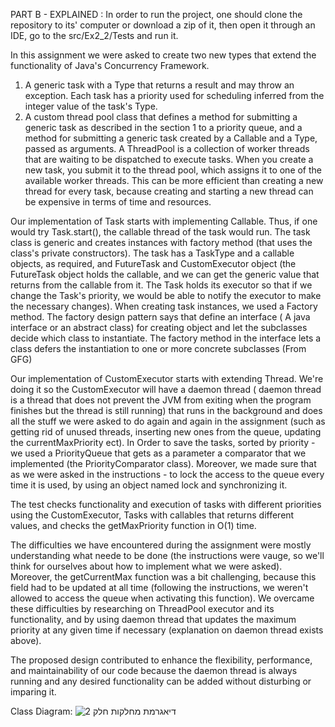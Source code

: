 PART B - EXPLAINED :
In order to run the project, one should clone the repository to its' computer or download a zip of it, then open it through an IDE,
go to the src/Ex2_2/Tests and run it.

In this assignment we were asked to create two new types that extend the functionality of Java's Concurrency Framework.
1. A generic task with a Type that returns a result and may throw an exception.
   Each task has a priority used for scheduling inferred from the integer value of the task's Type.
2. A custom thread pool class that defines a method for submitting a generic task as described in
   the section 1 to a priority queue, and a method for submitting a generic task created by a
   Callable<V> and a Type, passed as arguments.
A ThreadPool is a collection of worker threads that are waiting to be dispatched to execute tasks.
When you create a new task, you submit it to the thread pool, which assigns it to one of the available worker threads.
This can be more efficient than creating a new thread for every task, because creating and starting a new thread can be
expensive in terms of time and resources.

Our implementation of Task starts with implementing Callable. Thus, if one would try Task.start(), the callable thread of the task
would run. The task class is generic and creates instances with factory method (that uses the class's private constructors). 
The task has a TaskType and a callable objects, as required, and FutureTask and CustomExecutor object (the FutureTask object holds
the callable, and we can get the generic value that returns from the callable from it. The Task holds its executor so that
if we change the Task's priority, we would be able to notify the executor to make the necessary changes).
When creating task instances, we used a Factory method.
The factory design pattern says that define an interface ( A java interface or an abstract class) for creating object and let the subclasses decide which class to instantiate.
The factory method in the interface lets a class defers the instantiation to one or more concrete subclasses (From GFG)

Our implementation of CustomExecutor starts with extending Thread. We're doing it so the CustomExecutor will have a daemon thread ( daemon thread is a thread that does not prevent the JVM from exiting when the program finishes but the thread is still running) that runs in the background and does all the stuff we were asked to do again and again in the assignment (such as getting rid of unused threads, inserting new ones from the queue, updating the currentMaxPriority ect). In Order to save the tasks, sorted by priority - we used a PriorityQueue that gets as a parameter a comparator that we implemented (the PriorityComparator class).
Moreover, we made sure that as we were asked in the instructions - to lock the access to the queue every time it is used, by using
an object named lock and synchronizing it. 

The test checks functionality and execution of tasks with different priorities using the CustomExecutor,
Tasks with callables that returns different values, and checks the getMaxPriority function in O(1) time.

The difficulties we have encountered during the assignment were mostly understanding what neede to be done (the instructions were vauge, so we'll think for ourselves about how to implement what we were asked). Moreover, the getCurrentMax function was a bit challenging, because this field had to be updated at all time (following the instructions, we weren't allowed to access the queue when activating this function). We overcame these difficulties by researching on ThreadPool executor and its functionality, and by using daemon thread that updates the maximum priority at any given time if necessary (explanation on daemon thread exists above).

The proposed design contributed to enhance the flexibility, performance, and maintainability of our code because the daemon thread is always running and any desired functionality can be added without disturbing or imparing it.

Class Diagram:
![דיאגרמת מחלקות חלק 2](https://user-images.githubusercontent.com/98814442/211212791-5b9cf8ec-15cd-4a08-9beb-d5414814cb61.jpg)
